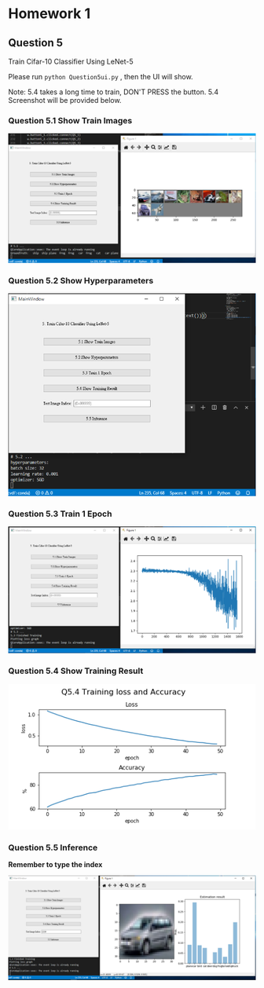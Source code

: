 # Homework 1





## Question 5
Train Cifar-10 Classifier Using LeNet-5 

Please run `python Question5ui.py` , then the UI will show.

Note: 5.4 takes a long time to train, DON'T PRESS the button.
5.4 Screenshot will be provided below.

### Question 5.1 Show Train Images

![](./img/Q5_1.png)

### Question 5.2 Show Hyperparameters

![](./img/Q5_2.png)

### Question 5.3 Train 1 Epoch

![](./img/Q5_3.png)

### Question 5.4 Show Training Result

![](./img/Q5_4.png)

### Question 5.5 Inference
**Remember to type the index**

![](./img/Q5_5.png)